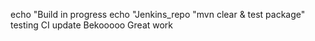 echo "Build in progress
echo "Jenkins_repo
"mvn clear & test package"
testing CI
update 
Bekooooo
Great work